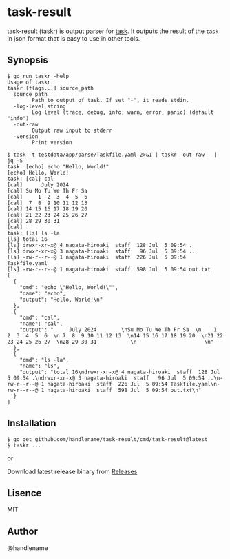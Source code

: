 # task-result

task-result (taskr) is output parser for [task](https://taskfile.dev/).
It outputs the result of the `task` in json format that is easy to use in other tools.

## Synopsis

```console
$ go run taskr -help
Usage of taskr:
taskr [flags...] source_path
  source_path
        Path to output of task. If set "-", it reads stdin.
  -log-level string
        Log level (trace, debug, info, warn, error, panic) (default "info")
  -out-raw
        Output raw input to stderr
  -version
        Print version

$ task -t testdata/app/parse/Taskfile.yaml 2>&1 | taskr -out-raw - | jq -S
task: [echo] echo "Hello, World!"
[echo] Hello, World!
task: [cal] cal
[cal]      July 2024
[cal] Su Mo Tu We Th Fr Sa
[cal]     1  2  3  4  5  6
[cal]  7  8  9 10 11 12 13
[cal] 14 15 16 17 18 19 20
[cal] 21 22 23 24 25 26 27
[cal] 28 29 30 31
[cal]
task: [ls] ls -la
[ls] total 16
[ls] drwxr-xr-x@ 4 nagata-hiroaki  staff  128 Jul  5 09:54 .
[ls] drwxr-xr-x@ 3 nagata-hiroaki  staff   96 Jul  5 09:54 ..
[ls] -rw-r--r--@ 1 nagata-hiroaki  staff  226 Jul  5 09:54 Taskfile.yaml
[ls] -rw-r--r--@ 1 nagata-hiroaki  staff  598 Jul  5 09:54 out.txt
[
  {
    "cmd": "echo \"Hello, World!\"",
    "name": "echo",
    "output": "Hello, World!\n"
  },
  {
    "cmd": "cal",
    "name": "cal",
    "output": "     July 2024        \nSu Mo Tu We Th Fr Sa  \n    1  2  3  4  5  6  \n 7  8  9 10 11 12 13  \n14 15 16 17 18 19 20  \n21 22 23 24 25 26 27  \n28 29 30 31           \n                      \n"
  },
  {
    "cmd": "ls -la",
    "name": "ls",
    "output": "total 16\ndrwxr-xr-x@ 4 nagata-hiroaki  staff  128 Jul  5 09:54 .\ndrwxr-xr-x@ 3 nagata-hiroaki  staff   96 Jul  5 09:54 ..\n-rw-r--r--@ 1 nagata-hiroaki  staff  226 Jul  5 09:54 Taskfile.yaml\n-rw-r--r--@ 1 nagata-hiroaki  staff  598 Jul  5 09:54 out.txt\n"
  }
]
```

## Installation

```console
$ go get github.com/handlename/task-result/cmd/task-result@latest
$ taskr ...
```

or

Download latest release binary from [Releases](https://github.com/handlename/task-result/releases)

## Lisence

MIT

## Author

@handlename
